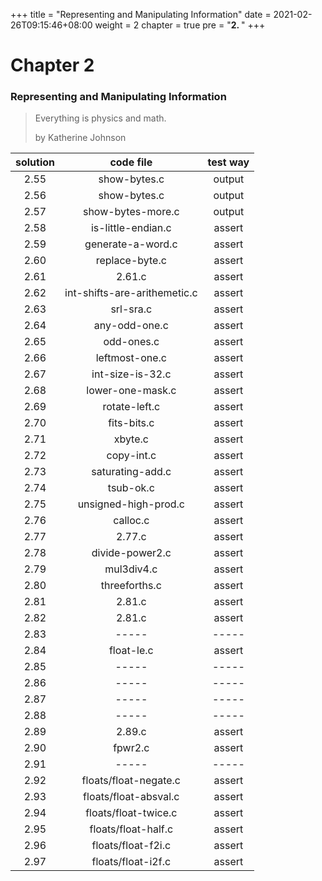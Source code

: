 +++
title = "Representing and Manipulating Information"
date = 2021-02-26T09:15:46+08:00
weight = 2
chapter = true
pre = "<b>2. </b>"
+++

# Chapter 2

### Representing and Manipulating Information

> Everything is physics and math.
> 
> by Katherine Johnson

|solution|code file|test way|
|:------:|:-------:|:------:|
|2.55|show-bytes.c|output|
|2.56|show-bytes.c|output|
|2.57|show-bytes-more.c|output|
|2.58|is-little-endian.c|assert|
|2.59|generate-a-word.c|assert|
|2.60|replace-byte.c|assert|
|2.61|2.61.c|assert|
|2.62|int-shifts-are-arithemetic.c|assert|
|2.63|srl-sra.c|assert|
|2.64|any-odd-one.c|assert|
|2.65|odd-ones.c|assert|
|2.66|leftmost-one.c|assert|
|2.67|int-size-is-32.c|assert|
|2.68|lower-one-mask.c|assert|
|2.69|rotate-left.c|assert|
|2.70|fits-bits.c|assert|
|2.71|xbyte.c|assert|
|2.72|copy-int.c|assert|
|2.73|saturating-add.c|assert|
|2.74|tsub-ok.c|assert|
|2.75|unsigned-high-prod.c|assert|
|2.76|calloc.c|assert|
|2.77|2.77.c|assert|
|2.78|divide-power2.c|assert|
|2.79|mul3div4.c|assert|
|2.80|threeforths.c|assert|
|2.81|2.81.c|assert|
|2.82|2.81.c|assert|
|2.83|-----|-----|
|2.84|float-le.c|assert|
|2.85|-----|-----|
|2.86|-----|-----|
|2.87|-----|-----|
|2.88|-----|-----|
|2.89|2.89.c|assert|
|2.90|fpwr2.c|assert|
|2.91|-----|-----|
|2.92|floats/float-negate.c|assert|
|2.93|floats/float-absval.c|assert|
|2.94|floats/float-twice.c|assert|
|2.95|floats/float-half.c|assert|
|2.96|floats/float-f2i.c|assert|
|2.97|floats/float-i2f.c|assert|
